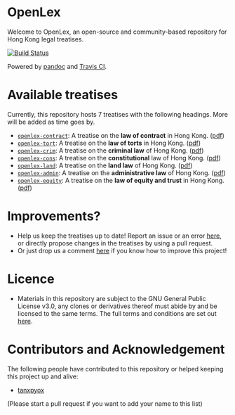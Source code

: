 # OpenLex
Welcome to OpenLex, an open-source and community-based repository for Hong Kong legal treatises.

[![Build Status](https://travis-ci.com/tanxpyox/OpenLex.svg?branch=master)](https://travis-ci.com/tanxpyox/OpenLex)

Powered by [pandoc](https://github.com/jgm/pandoc) and [Travis CI](https://travis-ci.com/dashboard).

# Available treatises
Currently, this repository hosts 7 treatises with the following headings. More will be added as time goes by.
* [`openlex-contract`](https://github.com/tanxpyox/OpenLex/tree/master/openlex-contract): A treatise on the **law of contract** in Hong Kong. ([pdf](https://github.com/tanxpyox/OpenLex/blob/build/openlex-contract.pdf))
* [`openlex-tort`](https://github.com/tanxpyox/OpenLex/tree/master/openlex-tort): A treatise on the **law of torts** in Hong Kong. ([pdf](https://github.com/tanxpyox/OpenLex/blob/build/openlex-tort.pdf))
* [`openlex-crim`](https://github.com/tanxpyox/OpenLex/tree/master/openlex-crim): A treatise on the **criminal law** of Hong Kong. ([pdf](https://github.com/tanxpyox/OpenLex/blob/build/openlex-crim.pdf))
* [`openlex-cons`](https://github.com/tanxpyox/OpenLex/tree/master/openlex-cons): A treatise on the **constitutional** law of Hong Kong. ([pdf](https://github.com/tanxpyox/OpenLex/blob/build/openlex-cons.pdf))
* [`openlex-land`](https://github.com/tanxpyox/OpenLex/tree/master/openlex-land): A treatise on the **land law** of Hong Kong. ([pdf](https://github.com/tanxpyox/OpenLex/blob/build/openlex-land.pdf))
* [`openlex-admin`](https://github.com/tanxpyox/OpenLex/tree/master/openlex-admin): A treatise on the **administrative law** of Hong Kong. ([pdf](https://github.com/tanxpyox/OpenLex/blob/build/openlex-admin.pdf))
* [`openlex-equity`](https://github.com/tanxpyox/OpenLex/tree/master/openlex-equity): A treatise on the **law of equity and trust** in Hong Kong. ([pdf](https://github.com/tanxpyox/OpenLex/blob/build/openlex-equity.pdf))

# Improvements?
* Help us keep the treatises up to date! Report an issue or an error [here](https://github.com/tanxpyox/OpenLex/issues/new?assignees=&labels=update&template=errors-or-old-law.md&title=%5BUpdate%5D+), or directly propose changes in the treatises by using a pull request.
* Or just drop us a comment [here](https://github.com/tanxpyox/OpenLex/issues/new?assignees=&labels=enhancement&template=feature_request.md&title=%5BImprove%5D) if you know how to improve this project!

# Licence
* Materials in this repository are subject to the GNU General Public License v3.0, any clones or derivatives thereof must abide by and be licensed to the same terms. The full terms and conditions are set out [here](https://github.com/tanxpyox/OpenLex/blob/master/LICENSE).

# Contributors and Acknowledgement
The following people have contributed to this repository or helped keeping this project up and alive:

* [tanxpyox](github.com/tanxpyox)

(Please start a pull request if you want to add your name to this list)
